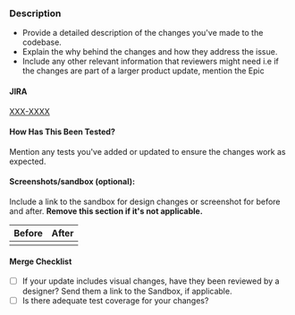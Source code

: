 ### Description

- Provide a detailed description of the changes you've made to the codebase.
- Explain the why behind the changes and how they address the issue.
- Include any other relevant information that reviewers might need i.e if the changes are part of a larger product update, mention the Epic

#### JIRA

[XXX-XXXX](https://2u-internal.atlassian.net/browse/XXX-XXXX)

#### How Has This Been Tested?

Mention any tests you've added or updated to ensure the changes work as expected.

#### Screenshots/sandbox (optional):

Include a link to the sandbox for design changes or screenshot for before and after. **Remove this section if it's not applicable.**

|Before|After|
|-------|-----|
|      |      |

#### Merge Checklist

* [ ] If your update includes visual changes, have they been reviewed by a designer? Send them a link to the Sandbox, if applicable.
* [ ] Is there adequate test coverage for your changes?

